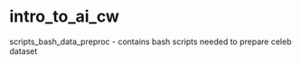 # intro_to_ai_cw

scripts_bash_data_preproc - contains bash scripts needed to prepare celeb dataset
